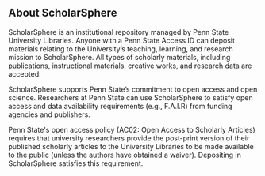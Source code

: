 
## About ScholarSphere

ScholarSphere is an institutional repository managed by Penn State University Libraries. Anyone with a Penn State Access ID can deposit materials relating to the University’s teaching, learning, and research mission to ScholarSphere. All types of scholarly materials, including publications, instructional materials, creative works, and research data are accepted.

ScholarSphere supports Penn State’s commitment to open access and open science. Researchers at Penn State can use ScholarSphere to satisfy open access and data availability requirements (e.g., F.A.I.R) from funding agencies and publishers.

Penn State's open access policy (AC02: Open Access to Scholarly Articles) requires that university researchers provide the post-print version of their published scholarly articles to the University Libraries to be made available to the public (unless the authors have obtained a waiver). Depositing in ScholarSphere satisfies this requirement. 

